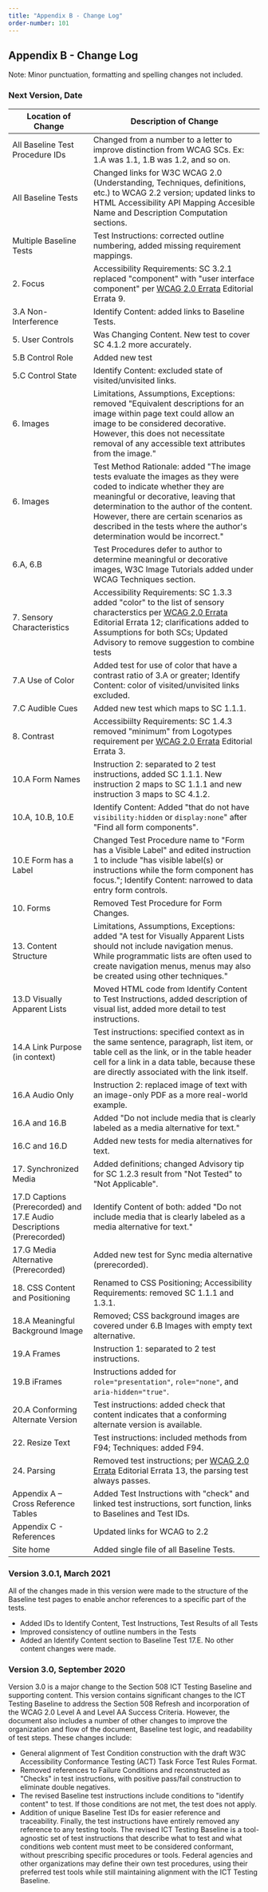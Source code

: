 ```yaml
---
title: "Appendix B - Change Log"
order-number: 101
---
```

## Appendix B - Change Log

Note: Minor punctuation, formatting and spelling changes not included.

### Next Version, Date

| Location of Change | Description of Change |
|--------------------|-----------------------|
| All Baseline Test Procedure IDs | Changed from a number to a letter to improve distinction from WCAG SCs. Ex: 1.A was 1.1, 1.B was 1.2, and so on. |
| All Baseline Tests | Changed links for W3C WCAG 2.0 (Understanding, Techniques, definitions, etc.) to WCAG 2.2 version; updated links to HTML Accessibility API Mapping Accesible Name and Description Computation sections. | 
| Multiple Baseline Tests | Test Instructions: corrected outline numbering, added missing requirement mappings. |
| 2. Focus | Accessibility Requirements: SC 3.2.1 replaced "component" with "user interface component" per [WCAG 2.0 Errata](https://www.w3.org/WAI/WCAG20/errata/) Editorial Errata 9. |
| 3.A Non-Interference | Identify Content: added links to Baseline Tests. |
| 5. User Controls | Was Changing Content. New test to cover SC 4.1.2 more accurately. |
| 5.B Control Role | Added new test |
| 5.C Control State | Identify Content: excluded state of visited/unvisited links. |
| 6. Images | Limitations, Assumptions, Exceptions: removed "Equivalent descriptions for an image within page text could allow an image to be considered decorative. However, this does not necessitate removal of any accessible text attributes from the image." |
| 6. Images | Test Method Rationale: added "The image tests evaluate the images as they were coded to indicate whether they are meaningful or decorative, leaving that determination to the author of the content. However, there are certain scenarios as described in the tests where the author's determination would be incorrect." |
| 6.A, 6.B | Test Procedures defer to author to determine meaningful or decorative images, W3C Image Tutorials added under WCAG Techniques section. |
| 7. Sensory Characteristics | Accessibility Requirements: SC 1.3.3 added "color" to the list of sensory characterstics per [WCAG 2.0 Errata](https://www.w3.org/WAI/WCAG20/errata/) Editorial Errata 12; clarifications added to Assumptions for both SCs; Updated Advisory to remove suggestion to combine tests  |
| 7.A Use of Color | Added test for use of color that have a contrast ratio of 3.A or greater; Identify Content: color of visited/unvisited links excluded. |
| 7.C Audible Cues | Added new test which maps to SC 1.1.1. |
| 8. Contrast | Accessibiilty Requirements: SC 1.4.3 removed "minimum" from Logotypes requirement per [WCAG 2.0 Errata](https://www.w3.org/WAI/WCAG20/errata/) Editorial Errata 3. | 
| 10.A Form Names | Instruction 2: separated to 2 test instructions, added SC 1.1.1. New instruction 2 maps to SC 1.1.1 and new instruction 3 maps to SC 4.1.2. |
| 10.A, 10.B, 10.E | Identify Content: Added "that do not have <code>visibility:hidden</code> or <code>display:none</code>" after "Find all form components". | 
| 10.E Form has a Label | Changed Test Procedure name to "Form has a Visible Label" and edited instruction 1 to include "has visible label(s) or instructions while the form component has focus."; Identify Content: narrowed to data entry form controls. |
| 10. Forms | Removed Test Procedure for Form Changes. |
| 13. Content Structure | Limitations, Assumptions, Exceptions: added "A test for Visually Apparent Lists should not include navigation menus. While programmatic lists are often used to create navigation menus, menus may also be created using other techniques." |
| 13.D Visually Apparent Lists | Moved HTML code from Identify Content to Test Instructions, added description of visual list, added more detail to test instructions. |
| 14.A Link Purpose (in context) | Test instructions: specified context as in the same sentence, paragraph, list item, or table cell as the link, or in the table header cell for a link in a data table, because these are directly associated with the link itself. |
| 16.A Audio Only | Instruction 2: replaced image of text with an image-only PDF as a more real-world example. |
| 16.A and 16.B | Added "Do not include media that is clearly labeled as a media alternative for text." |
| 16.C and 16.D | Added new tests for media alternatives for text. |
| 17. Synchronized Media | Added definitions; changed Advisory tip for SC 1.2.3 result from "Not Tested" to "Not Applicable". |
| 17.D Captions (Prerecorded) and 17.E Audio Descriptions (Prerecorded) | Identify Content of both: added "Do not include media that is clearly labeled as a media alternative for text." |
| 17.G Media Alternative (Prerecorded) | Added new test for Sync media alternative (prerecorded). |
| 18. CSS Content and Positioning | Renamed to CSS Positioning; Accessibility Requirements: removed SC 1.1.1 and 1.3.1. |
| 18.A Meaningful Background Image | Removed; CSS background images are covered under 6.B Images with empty text alternative. |
| 19.A Frames | Instruction 1: separated to 2 test instructions. |
| 19.B iFrames | Instructions added for <code>role="presentation"</code>, <code>role="none"</code>, and <code>aria-hidden="true"</code>. |
| 20.A Conforming Alternate Version | Test instructions: added check that content indicates that a conforming alternate version is available. |
| 22. Resize Text | Test instructions: included methods from F94; Techniques: added F94. |
| 24. Parsing | Removed test instructions; per [WCAG 2.0 Errata](https://www.w3.org/WAI/WCAG20/errata/) Editorial Errata 13, the parsing test always passes. |
| Appendix A – Cross Reference Tables | Added Test Instructions with "check" and linked test instructions, sort function, links to Baselines and Test IDs. |
| Appendix C - References | Updated links for WCAG to 2.2 |
| Site home | Added single file of all Baseline Tests. | 

### Version 3.0.1, March 2021
All of the changes made in this version were made to the structure of the Baseline test pages to enable anchor references to a specific part of the tests.
  * Added IDs to Identify Content, Test Instructions, Test Results of all Tests
  * Improved consistency of outline numbers in the Tests
  * Added an Identify Content section to Baseline Test 17.E. No other content changes were made.

### Version 3.0, September 2020
Version 3.0 is a major change to the Section 508 ICT Testing Baseline and supporting content. This version contains significant changes to the ICT Testing Baseline to address the Section 508 Refresh and incorporation of the WCAG 2.0 Level A and Level AA Success Criteria. However, the document also includes a number of other changes to improve the organization and flow of the document, Baseline test logic, and readability of test steps. These changes include:
  * General alignment of Test Condition construction with the draft W3C Accessibility Conformance Testing (ACT) Task Force Test Rules Format.
  * Removed references to Failure Conditions and reconstructed as "Checks" in test instructions, with positive pass/fail construction to eliminate double negatives.
  * The revised Baseline test instructions include conditions to "identify content" to test. If those conditions are not met, the test does not apply.
  * Addition of unique Baseline Test IDs for easier reference and traceability.
Finally, the test instructions have entirely removed any reference to any testing tools. The revised ICT Testing Baseline is a tool-agnostic set of test instructions that describe what to test and what conditions web content must meet to be considered conformant, without prescribing specific procedures or tools. Federal agencies and other organizations may define their own test procedures, using their preferred test tools while still maintaining alignment with the ICT Testing Baseline. 
